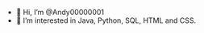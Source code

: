 - 👋 Hi, I’m @Andy00000001
- 👀 I’m interested in Java, Python, SQL, HTML and CSS.

<!---
Andy00000001/Andy00000001 is a ✨ special ✨ repository because its `README.md` (this file) appears on your GitHub profile.
You can click the Preview link to take a look at your changes.
--->
